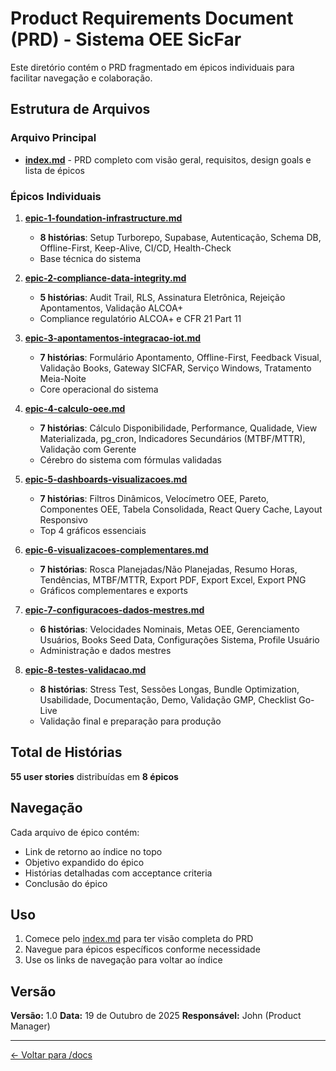 # Product Requirements Document (PRD) - Sistema OEE SicFar

Este diretório contém o PRD fragmentado em épicos individuais para facilitar navegação e colaboração.

## Estrutura de Arquivos

### Arquivo Principal
- **[index.md](./index.md)** - PRD completo com visão geral, requisitos, design goals e lista de épicos

### Épicos Individuais

1. **[epic-1-foundation-infrastructure.md](./epic-1-foundation-infrastructure.md)**
   - **8 histórias**: Setup Turborepo, Supabase, Autenticação, Schema DB, Offline-First, Keep-Alive, CI/CD, Health-Check
   - Base técnica do sistema

2. **[epic-2-compliance-data-integrity.md](./epic-2-compliance-data-integrity.md)**
   - **5 histórias**: Audit Trail, RLS, Assinatura Eletrônica, Rejeição Apontamentos, Validação ALCOA+
   - Compliance regulatório ALCOA+ e CFR 21 Part 11

3. **[epic-3-apontamentos-integracao-iot.md](./epic-3-apontamentos-integracao-iot.md)**
   - **7 histórias**: Formulário Apontamento, Offline-First, Feedback Visual, Validação Books, Gateway SICFAR, Serviço Windows, Tratamento Meia-Noite
   - Core operacional do sistema

4. **[epic-4-calculo-oee.md](./epic-4-calculo-oee.md)**
   - **7 histórias**: Cálculo Disponibilidade, Performance, Qualidade, View Materializada, pg_cron, Indicadores Secundários (MTBF/MTTR), Validação com Gerente
   - Cérebro do sistema com fórmulas validadas

5. **[epic-5-dashboards-visualizacoes.md](./epic-5-dashboards-visualizacoes.md)**
   - **7 histórias**: Filtros Dinâmicos, Velocímetro OEE, Pareto, Componentes OEE, Tabela Consolidada, React Query Cache, Layout Responsivo
   - Top 4 gráficos essenciais

6. **[epic-6-visualizacoes-complementares.md](./epic-6-visualizacoes-complementares.md)**
   - **7 histórias**: Rosca Planejadas/Não Planejadas, Resumo Horas, Tendências, MTBF/MTTR, Export PDF, Export Excel, Export PNG
   - Gráficos complementares e exports

7. **[epic-7-configuracoes-dados-mestres.md](./epic-7-configuracoes-dados-mestres.md)**
   - **6 histórias**: Velocidades Nominais, Metas OEE, Gerenciamento Usuários, Books Seed Data, Configurações Sistema, Profile Usuário
   - Administração e dados mestres

8. **[epic-8-testes-validacao.md](./epic-8-testes-validacao.md)**
   - **8 histórias**: Stress Test, Sessões Longas, Bundle Optimization, Usabilidade, Documentação, Demo, Validação GMP, Checklist Go-Live
   - Validação final e preparação para produção

## Total de Histórias

**55 user stories** distribuídas em **8 épicos**

## Navegação

Cada arquivo de épico contém:
- Link de retorno ao índice no topo
- Objetivo expandido do épico
- Histórias detalhadas com acceptance criteria
- Conclusão do épico

## Uso

1. Comece pelo [index.md](./index.md) para ter visão completa do PRD
2. Navegue para épicos específicos conforme necessidade
3. Use os links de navegação para voltar ao índice

## Versão

**Versão:** 1.0
**Data:** 19 de Outubro de 2025
**Responsável:** John (Product Manager)

---

[← Voltar para /docs](../)
